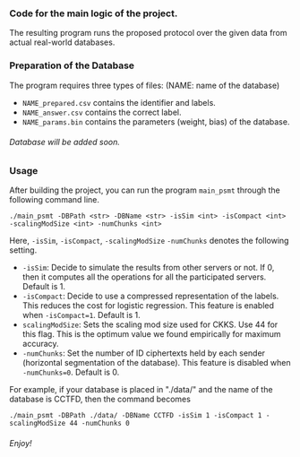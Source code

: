 ### Code for the main logic of the project.

The resulting program runs the proposed protocol over the given data from actual real-world databases.

### Preparation of the Database

The program requires three types of files: (NAME: name of the database)

- `NAME_prepared.csv` contains the identifier and labels.
- `NAME_answer.csv` contains the correct label.
- `NAME_params.bin` contains the parameters (weight, bias) of the database.

###### Database will be added soon.

### Usage

After building the project, you can run the program `main_psmt` through the following command line.

```
./main_psmt -DBPath <str> -DBName <str> -isSim <int> -isCompact <int> -scalingModSize <int> -numChunks <int>
```

Here, `-isSim`, `-isCompact`, `-scalingModSize` `-numChunks` denotes the following setting. 

- `-isSim`: Decide to simulate the results from other servers or not. If 0, then it computes all the operations for all the participated servers. Default is 1.
- `-isCompact`: Decide to use a compressed representation of the labels. This reduces the cost for logistic regression. This feature is enabled when `-isCompact=1`. Default is 1.
- `scalingModSize`: Sets the scaling mod size used for CKKS. Use 44 for this flag. This is the optimum value we found empirically for maximum accuracy.
- `-numChunks`: Set the number of ID ciphertexts held by each sender (horizontal segmentation of the database). This feature is disabled when `-numChunks=0`. Default is 0.

For example, if your database is placed in "./data/" and the name of the database is CCTFD, then the command becomes

```
./main_psmt -DBPath ./data/ -DBName CCTFD -isSim 1 -isCompact 1 -scalingModSize 44 -numChunks 0
```

###### Enjoy!
